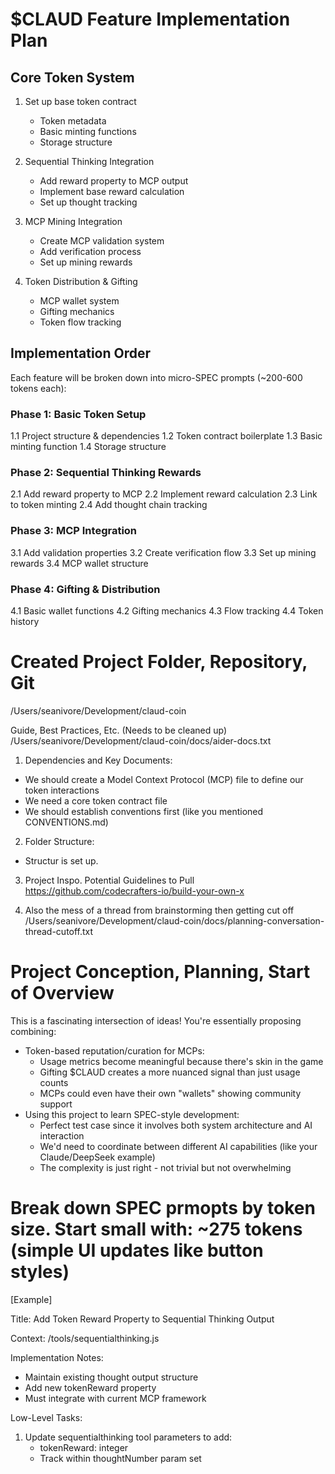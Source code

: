 # $CLAUD Feature Implementation Plan

## Core Token System
1. Set up base token contract
   - Token metadata
   - Basic minting functions
   - Storage structure

2. Sequential Thinking Integration
   - Add reward property to MCP output
   - Implement base reward calculation
   - Set up thought tracking

3. MCP Mining Integration
   - Create MCP validation system
   - Add verification process
   - Set up mining rewards

4. Token Distribution & Gifting
   - MCP wallet system
   - Gifting mechanics
   - Token flow tracking

## Implementation Order
Each feature will be broken down into micro-SPEC prompts (~200-600 tokens each):

### Phase 1: Basic Token Setup
1.1 Project structure & dependencies
1.2 Token contract boilerplate
1.3 Basic minting function
1.4 Storage structure 

### Phase 2: Sequential Thinking Rewards
2.1 Add reward property to MCP
2.2 Implement reward calculation
2.3 Link to token minting
2.4 Add thought chain tracking

### Phase 3: MCP Integration
3.1 Add validation properties
3.2 Create verification flow
3.3 Set up mining rewards
3.4 MCP wallet structure

### Phase 4: Gifting & Distribution
4.1 Basic wallet functions
4.2 Gifting mechanics
4.3 Flow tracking
4.4 Token history

# Created Project Folder, Repository, Git

/Users/seanivore/Development/claud-coin 

Guide, Best Practices, Etc. (Needs to be cleaned up)
/Users/seanivore/Development/claud-coin/docs/aider-docs.txt

1. Dependencies and Key Documents:
- We should create a Model Context Protocol (MCP) file to define our token interactions
- We need a core token contract file
- We should establish conventions first (like you mentioned CONVENTIONS.md)

2. Folder Structure:
- Structur is set up. 

3. Project Inspo. Potential Guidelines to Pull 
https://github.com/codecrafters-io/build-your-own-x 

4. Also the mess of a thread from brainstorming then getting cut off 
/Users/seanivore/Development/claud-coin/docs/planning-conversation-thread-cutoff.txt 

# Project Conception, Planning, Start of Overview 
This is a fascinating intersection of ideas! You're essentially proposing combining:
- Token-based reputation/curation for MCPs:
   - Usage metrics become meaningful because there's skin in the game
   - Gifting $CLAUD creates a more nuanced signal than just usage counts
   - MCPs could even have their own "wallets" showing community support
- Using this project to learn SPEC-style development:
   - Perfect test case since it involves both system architecture and AI interaction
   - We'd need to coordinate between different AI capabilities (like your Claude/DeepSeek example)
   - The complexity is just right - not trivial but not overwhelming

# Break down SPEC prmopts by token size. Start small with: ~275 tokens (simple UI updates like button styles)

[Example] 

Title: Add Token Reward Property to Sequential Thinking Output

Context:
/tools/sequentialthinking.js

Implementation Notes:
- Maintain existing thought output structure
- Add new tokenReward property
- Must integrate with current MCP framework

Low-Level Tasks:
1. Update sequentialthinking tool parameters to add:
   - tokenReward: integer
   - Track within thoughtNumber param set